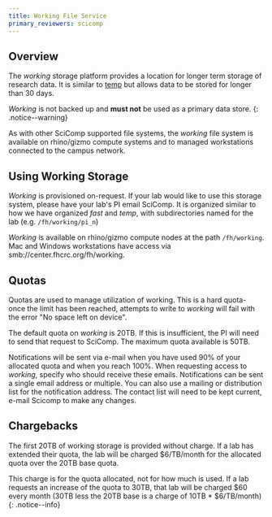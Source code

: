 ```yaml
---
title: Working File Service
primary_reviewers: scicomp
---
```


## Overview

The _working_ storage platform provides a location for longer term storage of research data.  It is similar to [temp](scicomputing/store_temp) but allows data to be stored for longer than 30 days.

_Working_ is not backed up and **must not** be used as a primary data store.
{: .notice--warning}

As with other SciComp supported file systems, the _working_ file system is available on rhino/gizmo compute systems and to managed workstations connected to the campus network.

## Using Working Storage

_Working_ is provisioned on-request.  If your lab would like to use this storage system, please have your lab's PI email SciComp.  It is organized similar to how we have organized _fast_ and _temp_, with subdirectories named for the lab (e.g. `/fh/working/pi_n`)

_Working_ is available on rhino/gizmo compute nodes at the path `/fh/working`.  Mac and Windows workstations have access via smb://center.fhcrc.org/fh/working.

## Quotas 

Quotas are used to manage utilization of working.  This is a hard quota- once the limit has been reached, attempts to write to _working_ will fail with the error "No space left on device".

The default quota on _working_ is 20TB.  If this is insufficient, the PI will need to send that request to SciComp.  The maximum quota available is 50TB.

Notifications will be sent via e-mail when you have used 90% of your allocated quota and when you reach 100%. When requesting access to _working_, specify who should receive these emails. Notifications can be sent a single email address or multiple. You can also use a mailing or distribution list for the notification address. The contact list will need to be kept current, e-mail Scicomp to make any changes. 

## Chargebacks

The first 20TB of working storage is provided without charge.  If a lab has extended their quota, the lab will be charged $6/TB/month for the allocated quota over the 20TB base quota.

This charge is for the quota allocated, not for how much is used.  If a lab requests an increase of the quota to 30TB, that lab will be charged $60 every month (30TB less the 20TB base is a charge of 10TB * $6/TB/month)
{: .notice--info}
